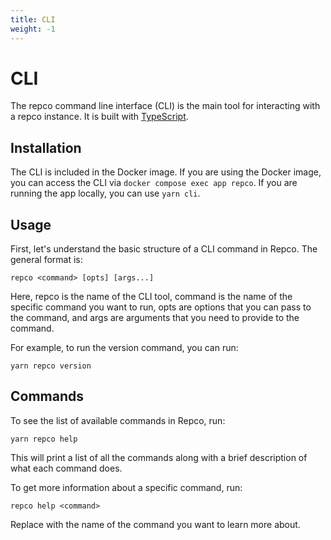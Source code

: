 ```yaml
---
title: CLI
weight: -1
---
```


# CLI

The repco command line interface (CLI) is the main tool for interacting with a repco instance. It is built with [TypeScript](https://www.typescriptlang.org).

## Installation

The CLI is included in the Docker image. If you are using the Docker image, you can access the CLI via `docker compose exec app repco`. If you are running the app locally, you can use `yarn cli`.

## Usage

First, let's understand the basic structure of a CLI command in Repco. The general format is:
```
repco <command> [opts] [args...]
```
Here, repco is the name of the CLI tool, command is the name of the specific command you want to run, opts are options that you can pass to the command, and args are arguments that you need to provide to the command.

For example, to run the version command, you can run:
```
yarn repco version
```

## Commands
To see the list of available commands in Repco, run:

``` 
yarn repco help
```

This will print a list of all the commands along with a brief description of what each command does.

To get more information about a specific command, run:

```
repco help <command>
```

Replace <command> with the name of the command you want to learn more about.